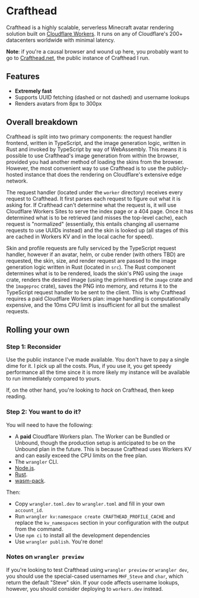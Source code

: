 # Crafthead

Crafthead is a highly scalable, serverless Minecraft avatar rendering
solution built on [Cloudflare Workers](https://workers.cloudflare.com).
It runs on any of Cloudflare's 200+ datacenters worldwide with minimal
latency.

**Note**: if you're a causal browser and wound up here, you probably want
to go to [Crafthead.net](https://crafthead.net), the public instance
of Crafthead I run.

## Features

* **Extremely fast**
* Supports UUID fetching (dashed or not dashed) and username lookups
* Renders avatars from 8px to 300px

## Overall breakdown

Crafthead is split into two primary components: the request handler frontend,
written in TypeScript, and the image generation logic, written in Rust and
invoked by TypeScript by way of WebAssembly. This means it is possible to use
Crafthead's image generation from within the browser, provided you had another
method of loading the skins from the browser. However, the most convenient way
to use Crafthead is to use the publicly-hosted instance that does the rendering
on Cloudflare's extensive edge network.

The request handler (located under the `worker` directory) receives every request
to Crafthead. It first parses each request to figure out what it is asking for. If
Crafthead can't determine what the request is, it will use Cloudflare Workers Sites
to serve the index page or a 404 page. Once it has determined what is to be retrieved
(and misses the top-level cache), each request is "normalized" (essentially, this
entails changing all username requests to use UUIDs instead) and the skin is looked
up (all stages of this are cached in Workers KV and in the local cache for speed).

Skin and profile requests are fully serviced by the TypeScript request handler, however if
an avatar, helm, or cube render (with others TBD) are requested, the skin, size, and render
request are passed to the image generation logic written in Rust (located in `src`). The Rust
component determines what is to be rendered, loads the skin's PNG using the `image` crate,
renders the desired image (using the primitives of the `image` crate and the `1mageproc` crate),
saves the PNG into memory, and returns it to the TypeScript request handler to be sent to the client.
This is why Crafthead requires a paid Cloudflare Workers plan: image handling is computationally
expensive, and the 10ms CPU limit is insufficient for all but the smallest requests.

## Rolling your own

### Step 1: Reconsider

Use the public instance I've made available. You don't have to pay a single
dime for it. I pick up all the costs. Plus, if you use it, you get speedy
performance all the time since it is more likely my instance will be available
to run immediately compared to yours.

If, on the other hand, you're looking to _hack_ on Crafthead, then keep reading.

### Step 2: You want to do it?

You will need to have the following:

* A **paid** Cloudflare Workers plan. The Worker can be Bundled or Unbound,
  though the production setup is anticipated to be on the Unbound plan in the future.
  This is because Crafthead uses Workers KV and can easily exceed the CPU limits on
  the free plan.
* The `wrangler` CLI.
* [Node.js](https://nodejs.org).
* [Rust](https://www.rust-lang.org/learn/get-started).
* [wasm-pack](https://rustwasm.github.io/wasm-pack/installer/).

Then:

* Copy `wrangler.toml.dev` to `wrangler.toml` and fill in your own `account_id`.
* Run `wrangler kv:namespace create CRAFTHEAD_PROFILE_CACHE` and replace the `kv_namespaces` section
  in your configuration with the output from the command.
* Use `npm ci` to install all the development dependencies
* Use `wrangler publish`. You're done!

### Notes on `wrangler preview`

If you're looking to test Crafthead using `wrangler preview` or `wrangler dev`,
you should use the special-cased usernames `MHF_Steve` and `char`, which return
the default "Steve" skin. If your code affects username lookups, however, you
should consider deploying to `workers.dev` instead.